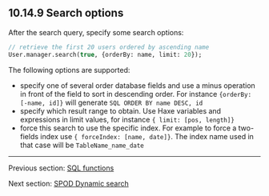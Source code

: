 ## 10.14.9 Search options

After the search query, specify some search options:

```haxe 
// retrieve the first 20 users ordered by ascending name
User.manager.search(true, {orderBy: name, limit: 20});
``` 

The following options are supported:

 * specify one of several order database fields and use a minus operation in front of the field to sort in descending order. For instance `{orderBy: [-name, id]}` will generate `SQL ORDER BY name DESC, id`
* specify which result range to obtain. Use Haxe variables and expressions in limit values, for instance `{ limit: [pos, length]}`
* force this search to use the specific index. For example to force a two-fields index use `{ forceIndex: [name, date]}`. The index name used in that case will be `TableName_name_date`

---

Previous section: [SQL functions](std-spod-sql.md)

Next section: [SPOD Dynamic search](std-spod-dynamic-search.md)